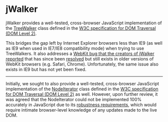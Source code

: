 # jWalker
jWalker provides a well-tested, cross-browser JavaScript implementation of the [TreeWalker][2] class defined in the [W3C specification for DOM Traversal (DOM Level 2)][1].

This bridges the gap left by Internet Explorer browsers less than IE9 (as well as IE9 when used in IE7/IE8 compatibility mode) when trying to use TreeWalkers.  It also addresses a [WebKit bug that the creators of jWalker reported][5] that has since been [resolved][6] but still exists in older versions of WebKit browsers (e.g. Safari, Chrome). Unfortunately, the same issue also exists in IE9 but has not yet been fixed.

----

Initially, we sought to also provide a well-tested, cross-browser JavaScript implementation of the [NodeIterator][3] class defined in the [W3C specification for DOM Traversal (DOM Level 2)][1] as well.  However, upon further review, it was agreed that the NodeIterator could not be implemented 100% accurately in JavaScript due to its [robustness requirements][4], which would require intimate browser-level knowledge of any updates made to the live DOM.


[1]: http://www.w3.org/TR/DOM-Level-2-Traversal-Range/traversal
[2]: http://www.w3.org/TR/DOM-Level-2-Traversal-Range/traversal#TreeWalker
[3]: http://www.w3.org/TR/DOM-Level-2-Traversal-Range/traversal#Iterator-overview
[4]: http://www.w3.org/TR/DOM-Level-2-Traversal-Range/traversal#Iterator-Robustness-h4
[5]: https://bugs.webkit.org/show_bug.cgi?id=35296
[6]: http://trac.webkit.org/changeset/65853
